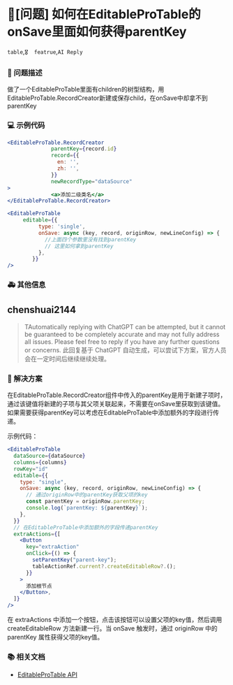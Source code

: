 # 🧐[问题] 如何在EditableProTable的onSave里面如何获得parentKey

`table`,`🎖️  featrue`,`AI Reply`

### 🧐 问题描述

做了一个EditableProTable里面有children的树型结构，用EditableProTable.RecordCreator新建或保存child，在onSave中却拿不到parentKey

### 💻 示例代码

```jsx
<EditableProTable.RecordCreator
              parentKey={record.id}
              record={{
                en: '',
                zh: '',
              }}
              newRecordType="dataSource"
>
              <a>添加二级类名</a>
</EditableProTable.RecordCreator>

<EditableProTable
     editable={{
          type: 'single',
          onSave: async (key, record, originRow, newLineConfig) => {
            //上面四个参数里没有找到parentKey
            // 这里如何拿到parentKey
          },
        }}
/>
```

### 🚑 其他信息

## chenshuai2144

> TAutomatically replying with ChatGPT can be attempted, but it cannot be guaranteed to be completely accurate and may not fully address all issues. Please feel free to reply if you have any further questions or concerns.
> 此回复基于 ChatGPT 自动生成，可以尝试下方案，官方人员会在一定时间后继续继续处理。

### 🌈 解决方案

在EditableProTable.RecordCreator组件中传入的parentKey是用于新建子项时，通过该键值将新建的子项与其父项关联起来，不需要在onSave里获取到该键值。如果需要获得parentKey可以考虑在EditableProTable中添加额外的字段进行传递。

示例代码：

```jsx
<EditableProTable
  dataSource={dataSource}
  columns={columns}
  rowKey="id"
  editable={{
    type: "single",
    onSave: async (key, record, originRow, newLineConfig) => {
      // 通过originRow中的parentKey获取父项的key
      const parentKey = originRow.parentKey;
      console.log(`parentKey: ${parentKey}`);
    },
  }}
  // 在EditableProTable中添加额外的字段传递parentKey
  extraActions={[
    <Button
      key="extraAction"
      onClick={() => {
        setParentKey("parent-key");
        tableActionRef.current?.createEditableRow?.();
      }}
    >
      添加根节点
    </Button>,
  ]}
/>
```

在 extraActions 中添加一个按钮，点击该按钮可以设置父项的key值，然后调用 createEditableRow 方法新建一行。当 onSave 触发时，通过 originRow 中的 parentKey 属性获得父项的key值。

### 📚 相关文档

- [EditableProTable API](https://protable.ant.design/api/editable-table#editable)
